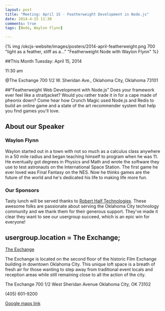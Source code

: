 ```yaml
---
layout: post
title: "Meeting: April 15 - Featherweight Development in Node.js"
date: 2014-4-15 11:30
comments: true
tags: [Node, Waylon Flynn]

---
```


{% img  /okcjs-website/images/posters/2014-april-featherweight.png 700  "light as a feather, stiff as a..." "Featherweight Node with Waylon Flynn" %}

##This Month
Tuesday: April 15, 2014 

11:30 am

@The Exchange
700 1/2 W. Sheridan Ave.,
Oklahoma City, Oklahoma
73101


##"Featherweight Web Development with Node.js"
Does your framework ever feel like a straitjacket? Would you rather trade it in for a cape made of pheonix down? Come hear how Crunch Magic used Node.js and Redis to build an online game and a state of the art recommender system that help you find games you'll love.
<!-- more -->

## About our Speaker

### Waylon Flynn


Waylon started out in a town with not so much as a calculus class anywhere in a 50 mile radius and began teaching himself to program when he was 11. He eventually got degrees in Physics and Math and wrote the software they use to test astronauts on the International Space Station. The first game he ever loved was Final Fantasy on the NES. Now he thinks games are the future of the world and he's dedicated his life to making life more fun.


### Our Sponsors
Tasty lunch will be served thanks to [Robert Half Technologies](http://www.roberthalftechnology.com/). These awesome folks are passionate about serving the Oklahoma City technology community and we thank them for their generous support. They've made it clear they want to see our usergroup succeed, which is an epic win for everyone!

## usergroup.location = The Exchange;


[The Exchange](http://www.exchangeokc.com/) 

The Exchange is located on the second floor of the historic Film Exchange building in downtown Oklahoma City.  This unique loft space is a breath of fresh air for those wanting to step away from traditional event locals and reception areas while still remaining close to all the action of the city.

The Exchange
700 1/2 West Sheridan Avenue
Oklahoma City, OK 73102

(405) 601-9200    


[Google maps link](https://maps.google.com/maps?q=+700+West+Sheridan+Avenue+Oklahoma+City,+OK+73102&hl=en&sll=37.0625,-95.677068&sspn=83.75977,57.919922&hnear=700+W+Sheridan+Ave,+Oklahoma+City,+Oklahoma+73102&t=m&z=17)

